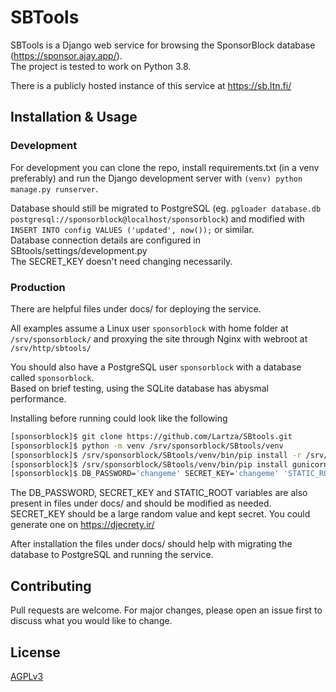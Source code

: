 # SBTools
SBTools is a Django web service for browsing the SponsorBlock database (https://sponsor.ajay.app/).  
The project is tested to work on Python 3.8.

There is a publicly hosted instance of this service at https://sb.ltn.fi/

## Installation & Usage

### Development
For development you can clone the repo, install requirements.txt (in a venv preferably) and run the Django development server with `(venv) python manage.py runserver`.

Database should still be migrated to PostgreSQL (eg. `pgloader database.db postgresql://sponsorblock@localhost/sponsorblock`) and modified with `INSERT INTO config VALUES ('updated', now());` or similar.  
Database connection details are configured in SBtools/settings/development.py  
The SECRET_KEY doesn't need changing necessarily.

### Production
There are helpful files under docs/ for deploying the service.

All examples assume a Linux user `sponsorblock` with home folder at `/srv/sponsorblock/`
and proxying the site through Nginx with webroot at `/srv/http/sbtools/`

You should also have a PostgreSQL user `sponsorblock` with a database called `sponsorblock`.  
Based on brief testing, using the SQLite database has abysmal performance.

Installing before running could look like the following

```bash
[sponsorblock]$ git clone https://github.com/Lartza/SBtools.git
[sponsorblock]$ python -m venv /srv/sponsorblock/SBtools/venv
[sponsorblock]$ /srv/sponsorblock/SBtools/venv/bin/pip install -r /srv/sponsorblock/SBtools/requirements.txt
[sponsorblock]$ /srv/sponsorblock/SBtools/venv/bin/pip install gunicorn
[sponsorblock]$ DB_PASSWORD='changeme' SECRET_KEY='changeme' 'STATIC_ROOT=/srv/http/sbtools/static/' DJANGO_SETTINGS_MODULE='SBtools.settings.production' /srv/sponsorblock/SBtools/venv/bin/python /srv/sponsorblock/SBtools/manage.py collectstatic --noinput
```

The DB_PASSWORD, SECRET_KEY and STATIC_ROOT variables are also present in files under docs/ and should be modified as needed.  
SECRET_KEY should be a large random value and kept secret. You could generate one on https://djecrety.ir/

After installation the files under docs/ should help with migrating the database to PostgreSQL and running the service.

## Contributing
Pull requests are welcome. For major changes, please open an issue first to discuss what you would like to change.

## License
[AGPLv3](https://www.gnu.org/licenses/agpl-3.0.html)
